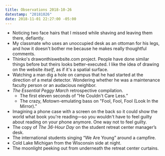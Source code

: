 ```yaml
---
title: Observations 2018-10-26
datestamp: "20181026"
date: 2018-11-01 22:27:00 -05:00
---
```


- Noticing two face hairs that I missed while shaving and leaving them there, defiantly.
- My classmate who uses an unoccupied desk as an ottoman for his legs, and how it doesn't bother me because he makes really thoughtful comments.
- Thinko's drawonthiswebsite.com project. People have done similar things before but theirs looks better-executed. I like the idea of drawing on the website *itself*, as if it's a spatial surface.
- Watching a man dig a hole on campus that he had started at the direction of a metal detector. Wondering whether he was a maintenance faculty person or an audacious neighbor.
- *The Essential Peggy March* retrospective compilation.
	- The first eleven seconds of "He Couldn't Care Less.”
	- The crazy, Motown-emulating bass on "Fool, Fool, Fool (Look In the Mirror).”
- Imagining a phone case with a screen on the back so it could show the world what book you're reading—so you wouldn't have to feel guilty about reading on your phone anymore. One way not to feel guilty.
- The copy of *The 36-Hour Day* on the student retreat center manager’s desk.
- The international students singing “We Are Young” around a campfire.
- Cold Lake Michigan from the Wisconsin side at night.
- The moonlight peeking out from underneath the retreat center curtains.

